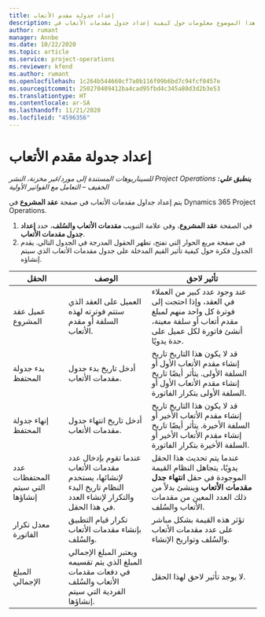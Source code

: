 ```yaml
---
title: إعداد جدولة مقدم الأتعاب
description: يقدم هذا الموضوع معلومات حول كيفية إعداد جدول مقدمات الأتعاب في Project Operations.
author: rumant
manager: Annbe
ms.date: 10/22/2020
ms.topic: article
ms.service: project-operations
ms.reviewer: kfend
ms.author: rumant
ms.openlocfilehash: 1c264b544660cf7a0b116f09b6bd7c94fcf0457e
ms.sourcegitcommit: 250270409412ba4cad95fbd4c345a80d3d2b3e53
ms.translationtype: HT
ms.contentlocale: ar-SA
ms.lasthandoff: 11/21/2020
ms.locfileid: "4596356"
---
```

# <a name="set-up-a-retainer-schedule"></a>إعداد جدولة مقدم الأتعاب

_**ينطبق علي:** ‏‫Project Operations للسيناريوهات المستندة إلى مورد/غير مخزنة‬، ‏‫النشر الخفيف – التعامل مع الفواتير الأولية‬_

يتم إعداد جداول مقدمات الأتعاب في صفحة **عقد المشروع** في Dynamics 365 Project Operations.

1. في الصفحة **عقد المشروع**، وفي علامة التبويب **مقدمات الأتعاب والسُلف**، حدد **إعداد جدول مقدمات الأتعاب**.
2. في صفحة مربع الحوار التي تفتح، تظهر الحقول المدرجة في الجدول التالي. يقدم الجدول فكرة حول كيفية تأثير القيم المدخلة على جدول مقدمات الأتعاب الذي سيتم إنشاؤه.

| الحقل | ‏‏الوصف | تأثير لاحق |
| --- | --- | --- |
| عميل عقد المشروع | العميل على العقد الذي ستتم فوترته لهذه السلفة أو مقدم الأتعاب. | عند وجود عدد كبير من العملاء في العقد، وإذا احتجت إلى فوترة كل واحد منهم لمبلغ مقدم أتعاب أو سلفة معينة، أنشئ فاتورة لكل عميل على حدة يدويًا. |
| بدء جدولة المحتفظ | أدخل تاريخ بدء جدول مقدمات الأتعاب. | قد لا يكون هذا التاريخ تاريخ إنشاء مقدم الأتعاب الأول أو السلفة الأولى. يتأثر أيضًا تاريخ إنشاء مقدم الأتعاب الأول أو السلفة الأولى بتكرار الفاتورة. |
| إنهاء جدولة المحتفظ | أدخل تاريخ انتهاء جدول مقدمات الأتعاب. | قد لا يكون هذا التاريخ تاريخ إنشاء مقدم الأتعاب الأخير أو السلفة الأخيرة. يتأثر أيضًا تاريخ إنشاء مقدم الأتعاب الأخير أو السلفة الأخيرة بتكرار الفاتورة. |
| عدد المحتفظات التي سيتم إنشاؤها | عندما تقوم بإدخال عدد مقدمات الأتعاب لإنشائها، يستخدم النظام تاريخ البدء والتكرار لإنشاء العدد في هذا الحقل. | عندما يتم تحديث هذا الحقل يدويًا، يتجاهل النظام القيمة الموجودة في حقل **انتهاء جدل مقدمات الأتعاب** وينشئ بدلاً من ذلك العدد المعين من مقدمات الأتعاب والسُلف. |
| معدل تكرار الفاتورة | تكرار قيام التطبيق بإنشاء مقدمات الأتعاب والسُلف. | تؤثر هذه القيمة بشكل مباشر على عدد مقدمات الأتعاب والسُلف وتواريخ الإنشاء. |
| ‏‫المبلغ الإجمالي | ويعتبر المبلغ الإجمالي المبلغ الذي يتم تقسيمه في دفعات مقدمات الأتعاب والسُلف الفردية التي سيتم إنشاؤها. | لا يوجد تأثير لاحق لهذا الحقل. |
